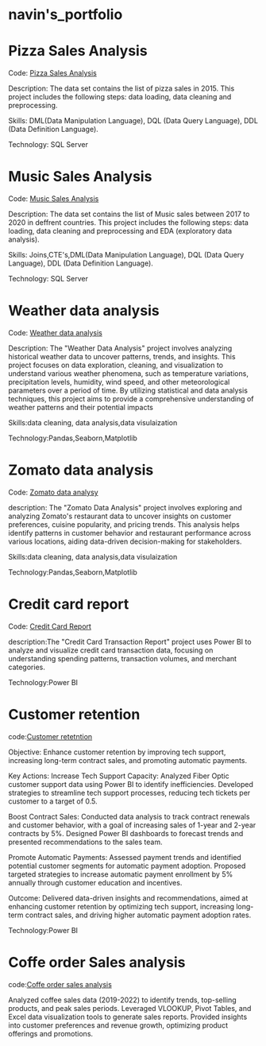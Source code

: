 # navin's_portfolio
# Pizza Sales Analysis


Code: [Pizza Sales Analysis](https://github.com/Naveen2890/SQL/blob/master/pizzas_slaes.sql)

Description:
The data set contains the list of pizza sales in 2015. This project includes the following steps: data loading, data cleaning and preprocessing.

Skills:
DML(Data Manipulation Language), DQL (Data Query Language), DDL (Data Definition Language).

Technology:
SQL Server

# Music Sales Analysis
Code: [Music Sales Analysis](https://github.com/Naveen2890/SQL/blob/master/musicStore_analysis.sql)


Description:
The data set contains the list of Music sales between 2017 to 2020 in deffrent countries. This project includes the following steps: data loading, data cleaning and preprocessing and EDA (exploratory data analysis).

Skills:
Joins,CTE's,DML(Data Manipulation Language), DQL (Data Query Language), DDL (Data Definition Language).

Technology: SQL Server

# Weather data analysis
Code: [Weather data analysis](https://github.com/Naveen2890/Python/blob/main/Weather%20data%20analysis.ipynb)


Description:
The "Weather Data Analysis" project involves analyzing historical weather data to uncover patterns, trends, and insights. This project focuses on data exploration, cleaning, and visualization to understand various weather phenomena, such as temperature variations, precipitation levels, humidity, wind speed, and other meteorological parameters over a period of time. By utilizing statistical and data analysis techniques, this project aims to provide a comprehensive understanding of weather patterns and their potential impacts

Skills:data cleaning, data analysis,data visulaization


Technology:Pandas,Seaborn,Matplotlib

# Zomato data analysis
Code: [Zomato data analysy](https://github.com/Naveen2890/Python/blob/main/Zomato%20data%20analysis.ipynb)


description:
The "Zomato Data Analysis" project involves exploring and analyzing Zomato's restaurant data to uncover insights on customer preferences, cuisine popularity, and pricing trends. This analysis helps identify patterns in customer behavior and restaurant performance across various locations, aiding data-driven decision-making for stakeholders.

Skills:data cleaning, data analysis,data visulaization

Technology:Pandas,Seaborn,Matplotlib
# Credit card report
Code: [Credit Card Report](https://github.com/Navin-gowda/Poweri-Bi/tree/main/creditCard-Analysis)


description:The "Credit Card Transaction Report" project uses Power BI to analyze and visualize credit card transaction data, focusing on understanding spending patterns, transaction volumes, and merchant categories.


Technology:Power BI

# Customer retention
code:[Customer retetntion](https://github.com/Navin-gowda/Poweri-Bi/blob/main/Churn%20analysis.pbix)


Objective: Enhance customer retention by improving tech support, increasing long-term contract sales, and promoting automatic payments.


Key Actions:
Increase Tech Support Capacity: Analyzed Fiber Optic customer support data using Power BI to identify inefficiencies. Developed strategies to streamline tech support processes, reducing tech tickets per customer to a target of 0.5.


Boost Contract Sales: Conducted data analysis to track contract renewals and customer behavior, with a goal of increasing sales of 1-year and 2-year contracts by 5%. Designed Power BI dashboards to forecast trends and presented recommendations to the sales team.


Promote Automatic Payments: Assessed payment trends and identified potential customer segments for automatic payment adoption. Proposed targeted strategies to increase automatic payment enrollment by 5% annually through customer education and incentives.


Outcome: Delivered data-driven insights and recommendations, aimed at enhancing customer retention by optimizing tech support, increasing long-term contract sales, and driving higher automatic payment adoption rates.

Technology:Power BI

# Coffe order Sales analysis
code:[Coffe order sales analysis](https://github.com/Navin-gowda/Ms-excel)

 Analyzed coffee sales data (2019-2022) to identify trends, top-selling products, and peak sales periods.
 Leveraged VLOOKUP, Pivot Tables, and Excel data visualization tools to generate sales reports.
 Provided insights into customer preferences and revenue growth, optimizing product offerings and promotions.
